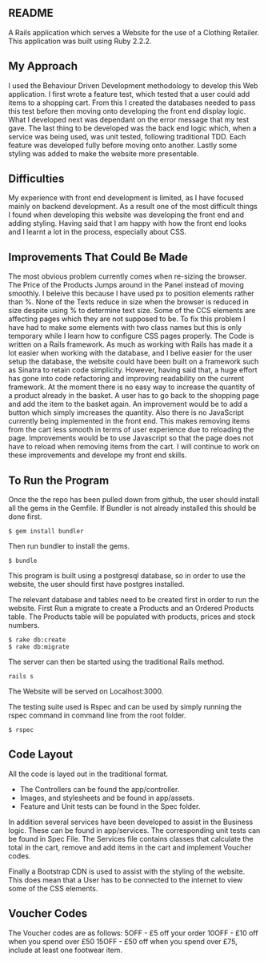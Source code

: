 README
-------

A Rails application which serves a Website for the use of a Clothing Retailer.
This application was built using Ruby 2.2.2.

My Approach
-------
I used the Behaviour Driven Development methodology to develop this Web application.
I first wrote a feature test, which tested that a user could add items to a shopping cart.
From this I created the databases needed to pass this test before then moving onto
developing the front end display logic. What I developed next was dependant on the
error message that my test gave. The last thing to be developed was the back end logic which,
when a service was being used, was unit tested, following traditional TDD. Each feature
was developed fully before moving onto another. Lastly some styling was added to
make the website more presentable.


Difficulties
-------
My experience with front end development is limited, as I have focused mainly on backend
development. As a result one of the most difficult things I found when developing this
website was developing the front end and adding styling. Having said that I am happy with
how the front end looks and I learnt a lot in the process, especially about CSS.


Improvements That Could Be Made
-------
The most obvious problem currently comes when re-sizing the browser. The Price of the Products Jumps around in the Panel instead of moving smoothly. I beleive this because I have used px to position elements rather than %. None of the Texts reduce in size when the browser is reduced in size despite using % to determine text size. 
Some of the CCS elements are affecting pages which they are not supposed to be. To fix this problem I have had to make some elements with two class names but this is only temporary while I learn how to configure CSS pages properly.
The Code is written on a Rails framework. As much as working with Rails has made
it a lot easier when working with the database, and I belive easier for the user setup the database, the website could have been built on a framework such as Sinatra to retain code simplicity. However, having said that, a huge effort has gone into code refactoring and improving readability on the current framework. 
At the moment there is no easy way to increase the quantity of a product already in the basket. A user has to go back to the shopping page and add the item to the basket again. An improvement would be to add a button which simply imcreases the quantity. 
Also there is no JavaScript currently being implemented in the front end. This makes removing items from the cart less smooth in terms of user experience due to reloading the page. Improvements would be to use Javascript so that the page does not have to reload when removing items from the cart. 
I will continue to work on these improvements and develope my front end skills.


To Run the Program
-------
Once the the repo has been pulled down from github, the user should install
all the gems in the Gemfile. If Bundler is not already installed this should be
done first.

```
$ gem install bundler
```

Then run bundler to install the gems.

```
$ bundle
 ```

This program is built using a postgresql database, so in order to use the website,
the user should first have postgres installed.

The relevant database and tables need to be created first in order to run the website.
First Run a migrate to create a Products and an Ordered Products table. The Products
table will be populated with products, prices and stock numbers.

```
$ rake db:create
$ rake db:migrate
```

The server can then be started using the traditional Rails method.

```
rails s
```
The Website will be served on Localhost:3000.

The testing suite used is Rspec and can be used by simply running the rspec command
in command line from the root folder.

```
$ rspec
```

Code Layout
-------

All the code is layed out in the traditional format.
- The Controllers can be found the app/controller.
- Images, and stylesheets and be found in app/assets.
- Feature and Unit tests can be found in the Spec folder. 

In addition several services have been developed to assist in the Business logic. These can be found in app/services. The corresponding unit tests can be found in Spec File. The Services file contains classes that calculate
the total in the cart, remove and add items in the cart and implement Voucher codes.

Finally a Bootstrap CDN is used to assist with the styling of the website. This does mean that a User has to be connected to the internet to view some of the CSS elements. 

Voucher Codes
-------
The Voucher codes are as follows:
5OFF - £5 off your order
10OFF - £10 off when you spend over £50
15OFF - £50 off when you spend over £75, include at least one footwear item.

